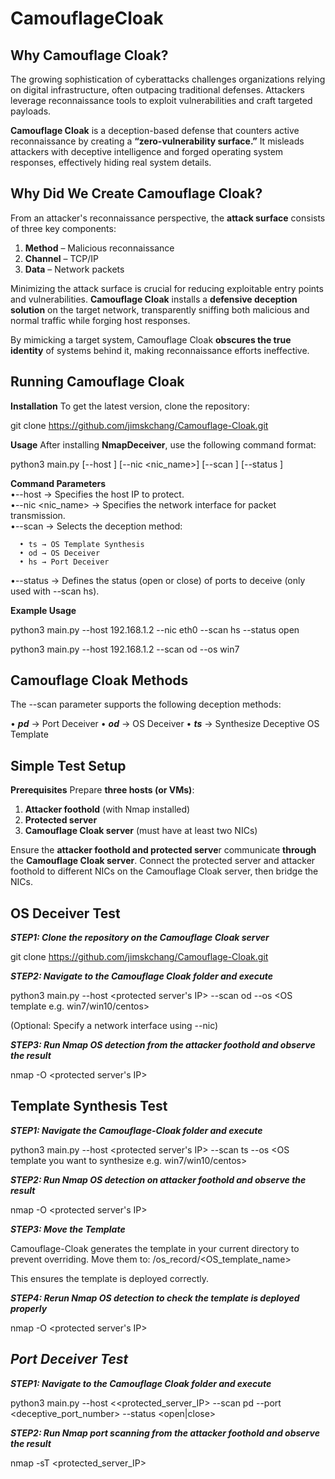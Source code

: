 # CamouflageCloak
## **Why Camouflage Cloak?**

The growing sophistication of cyberattacks challenges organizations relying on digital infrastructure, often outpacing traditional defenses. Attackers leverage reconnaissance tools to exploit vulnerabilities and craft targeted payloads. 

**Camouflage Cloak** is a deception-based defense that counters active reconnaissance by creating a **“zero-vulnerability surface.”** It misleads attackers with deceptive intelligence and forged operating system responses, effectively hiding real system details.

## **Why Did We Create Camouflage Cloak?**  

From an attacker's reconnaissance perspective, the **attack surface** consists of three key components:  

1. **Method** – Malicious reconnaissance  
2. **Channel** – TCP/IP  
3. **Data** – Network packets  

Minimizing the attack surface is crucial for reducing exploitable entry points and vulnerabilities. **Camouflage Cloak** installs a **defensive deception solution** on the target network, transparently sniffing both malicious and normal traffic while forging host responses.

By mimicking a target system, Camouflage Cloak **obscures the true identity** of systems behind it, making reconnaissance efforts ineffective.
 

## **Running Camouflage Cloak**
**Installation**
To get the latest version, clone the repository:

git clone https://github.com/jimskchang/Camouflage-Cloak.git

**Usage**
After installing **NmapDeceiver**, use the following command format:

python3 main.py [--host <IP>] [--nic <nic_name>] [--scan <deceiver>] [--status <status>]

**Command Parameters**<br>
•--host <IP> → Specifies the host IP to protect.<br>
•--nic <nic_name> → Specifies the network interface for packet transmission.<br>
•--scan <deceiver> → Selects the deception method:

	  •	ts → OS Template Synthesis
	  •	od → OS Deceiver
	  •	hs → Port Deceiver
   
•--status <status> → Defines the status (open or close) of ports to deceive (only used with --scan hs).<br>

**Example Usage**

python3 main.py --host 192.168.1.2 --nic eth0 --scan hs --status open

python3 main.py --host 192.168.1.2 --scan od --os win7


## **Camouflage Cloak Methods**
The --scan parameter supports the following deception methods:

•	***pd*** → Port Deceiver
•	***od*** → OS Deceiver
•	***ts*** → Synthesize Deceptive OS Template

## **Simple Test Setup**
**Prerequisites**
Prepare **three hosts (or VMs)**:
1.	**Attacker foothold** (with Nmap installed)
2.	**Protected server**
3.	**Camouflage Cloak server** (must have at least two NICs)

Ensure the **attacker foothold and protected serve**r communicate **through** the **Camouflage Cloak server**. Connect the protected server and attacker foothold to different NICs on the Camouflage Cloak server, then bridge the NICs.

## **OS Deceiver Test**
***STEP1: Clone the repository on the Camouflage Cloak server***

git clone https://github.com/jimskchang/Camouflage-Cloak.git

***STEP2: Navigate to the Camouflage Cloak folder and execute***

python3 main.py --host <protected server's IP> --scan od --os <OS template e.g. win7/win10/centos>

(Optional: Specify a network interface using --nic)

***STEP3: Run Nmap OS detection from the attacker foothold and observe the result***

nmap -O <protected server's IP>

## **Template Synthesis Test**
***STEP1: Navigate the Camouflage-Cloak folder and execute***

python3 main.py --host <protected server's IP> --scan ts --os <OS template you want to synthesize e.g. win7/win10/centos>

***STEP2: Run Nmap OS detection on attacker foothold and observe the result***

nmap -O <protected server's IP>

***STEP3: Move the Template***

Camouflage-Cloak generates the template in your current directory to prevent overriding. Move them to:
/os_record/<OS_template_name>

This ensures the template is deployed correctly.

***STEP4: Rerun Nmap OS detection to check the template is deployed properly***

nmap -O <protected server's IP>


## ***Port Deceiver Test***

***STEP1: Navigate to the Camouflage Cloak folder and execute***

python3 main.py --host <<protected_server_IP> --scan pd --port <deceptive_port_number> --status <open|close>

***STEP2: Run Nmap port scanning from the attacker foothold and observe the result***

nmap -sT <protected_server_IP>




